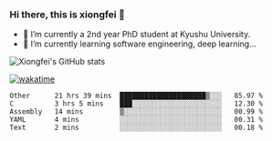### Hi there, this is xiongfei 👋


- 🔭 I’m currently a 2nd year PhD student at Kyushu University.
- 🌱 I’m currently learning software engineering, deep learning...

<!--
**Toma62299781/Toma62299781** is a ✨ _special_ ✨ repository because its `README.md` (this file) appears on your GitHub profile.
Here are some ideas to get you started:
-->

![Xiongfei's GitHub stats](https://github-readme-stats.vercel.app/api?username=Toma62299781)


[![wakatime](https://wakatime.com/badge/user/9e8d5516-d162-43e7-9563-87295d455a71.svg)](https://wakatime.com/@9e8d5516-d162-43e7-9563-87295d455a71)

<!--START_SECTION:waka-->
```text
Other      21 hrs 39 mins  █████████████████████▒░░░   85.97 % 
C          3 hrs 5 mins    ███░░░░░░░░░░░░░░░░░░░░░░   12.30 % 
Assembly   14 mins         ▒░░░░░░░░░░░░░░░░░░░░░░░░   00.99 % 
YAML       4 mins          ░░░░░░░░░░░░░░░░░░░░░░░░░   00.31 % 
Text       2 mins          ░░░░░░░░░░░░░░░░░░░░░░░░░   00.18 % 
```
<!--END_SECTION:waka-->

